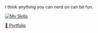 <p>I think anything you can nerd on can be fun.</p>

[![My Skills](https://skillicons.dev/icons?i=typescript,javascript,java,py,tailwind,dart,spring,angular,flutter&perline=6)](https://skillicons.dev) 

<a href="https://rommuloifrn.github.io/" target="_blank">
💼 Portfolio
</a>



  

